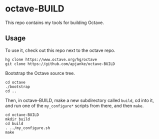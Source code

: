 # octave-BUILD

This repo contains my tools for building Octave.

## Usage

To use it, check out this repo next to the octave repo. 

```
hg clone https://www.octave.org/hg/octave
git clone https://github.com/apjanke/octave-BUILD
```

Bootstrap the Octave source tree.

```
cd octave
./bootstrap
cd ..
```

Then, in octave-BUILD, make a new subdirectory called `build`, cd into it, and run one of the `my_configure*` scripts from there, and then `make`.

```
cd octave-BUILD
mkdir build
cd build
. ../my_configure.sh
make
```